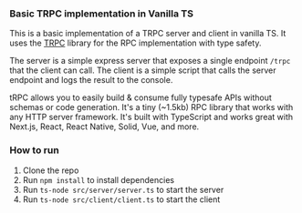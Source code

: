 ### Basic TRPC implementation in Vanilla TS

This is a basic implementation of a TRPC server and client in vanilla TS. It uses the [TRPC](https://trpc.io) library for the RPC implementation with type safety.

The server is a simple express server that exposes a single endpoint `/trpc` that the client can call. The client is a simple script that calls the server endpoint and logs the result to the console.

tRPC allows you to easily build & consume fully typesafe APIs without schemas or code generation. It's a tiny (~1.5kb) RPC library that works with any HTTP server framework. It's built with TypeScript and works great with Next.js, React, React Native, Solid, Vue, and more.

### How to run

1. Clone the repo
2. Run `npm install` to install dependencies
3. Run `ts-node src/server/server.ts` to start the server
4. Run `ts-node src/client/client.ts` to start the client
